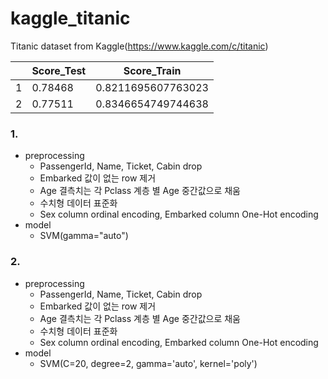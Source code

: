 # kaggle_titanic
Titanic dataset from Kaggle(https://www.kaggle.com/c/titanic)

|    | Score_Test  | Score_Train        |
| -- | ----------- | ------------------ |
| 1  | 0.78468     | 0.8211695607763023 |
| 2  | 0.77511     | 0.8346654749744638 |

### 1.    
* preprocessing
  * PassengerId, Name, Ticket, Cabin drop
  * Embarked 값이 없는 row 제거
  * Age 결측치는 각 Pclass 계층 별 Age 중간값으로 채움
  * 수치형 데이터 표준화
  * Sex column ordinal encoding, Embarked column One-Hot encoding
* model
  * SVM(gamma="auto")
### 2.    
* preprocessing
  * PassengerId, Name, Ticket, Cabin drop
  * Embarked 값이 없는 row 제거
  * Age 결측치는 각 Pclass 계층 별 Age 중간값으로 채움
  * 수치형 데이터 표준화
  * Sex column ordinal encoding, Embarked column One-Hot encoding
* model
  * SVM(C=20, degree=2, gamma='auto', kernel='poly')